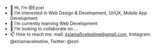 - 👋 Hi, I’m @Ezcel
- 👀 I’m interested in Web Design & Development, UI/UX, Mobile App Development
- 🌱 I’m currently learning Web Development
- 💞️ I’m looking to collaborate on ...
- 📫 How to reach me: mail: eziama5celestine@gmail.com, Instagram: @eziamacelestine, Twitter: @_ezii_

<!---
Ezcel/Ezcel is a ✨ special ✨ repository because its `README.md` (this file) appears on your GitHub profile.
You can click the Preview link to take a look at your changes.
--->
